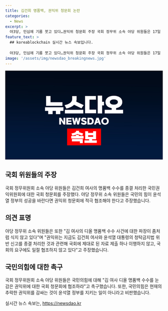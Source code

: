 ```yaml
---
title: 김건희 명품백, 권익위 청문회 논란
categories:
  - News
excerpt: >
  야3당, 민심에 기름 붓고 있다…권익위 청문회 주장 국회 정무위 소속 야당 위원들은 17일 국민권익위원회에 대한 청문회를 촉구했다. 권익위가 김여사 명품백 수수 사건을 종결처리한 것과 관련하여 국회의 요구에 협조하지 않고 있다며, 권익위에 대한 청문회가 반드시 필요하다고 주장했다. 야3당은 국민의힘이 윤석열 정부의 성공을 바란다면 권익위 청문회에 적극 협조해야 한다고 촉구했다. 또한, 여당인 국민의힘에도 권익위에 대한 국회 청문회에 협조하도록 요구했다.
feature_text: >
  ## koreablockchain 실시간 뉴스 속보입니다.

  야3당, 민심에 기름 붓고 있다…권익위 청문회 주장 국회 정무위 소속 야당 위원들은 17일 국민권익위원회에 대한 청문회를 촉구했다. 권익위가 김여사 명품백 수수 사건을 종결처리한 것과 관련하여 국회의 요구에 협조하지 않고 있다며, 권익위에 대한 청문회가 반드시 필요하다고 주장했다. 야3당은 국민의힘이 윤석열 정부의 성공을 바란다면 권익위 청문회에 적극 협조해야 한다고 촉구했다. 또한, 여당인 국민의힘에도 권익위에 대한 국회 청문회에 협조하도록 요구했다.
image: '/assets/img/newsdao_breakingnews.jpg'
---
```


<p><img src="/assets/img/newsdao_breakingnews.jpg" alt="koreablockchain 속보" /></p>

<h2 data-ke-size="size26">국회 위원들의 주장</h2>

<p>국회 정무위원회 소속 야당 위원들은 김건희 여사의 명품백 수수를 종결 처리한 국민권익위원회에 대한 국회 청문회를 주장했다. 야당 정무위 소속 위원들은 국민의 힘이 윤석열 정부의 성공을 바란다면 권익위 청문회에 적극 협조해야 한다고 주장했습니다.</p>

<h2 data-ke-size="size26">의견 표명</h2>

<p>야당 정무위 소속 위원들은 또한 "김 여사의 디올 명품백 수수 사건에 대한 파장이 좀처럼 식지 않고 있다"며 "권익위는 지금도 김건희 여사와 윤석열 대통령의 청탁금지법 위반 신고를 종결 처리한 것과 관련해 국회에 제대로 된 자료 제출 하나 이행하지 않고, 국회의 요구에도 일절 협조하지 않고 있다"고 주장했습니다.</p>

<h2 data-ke-size="size26">국민의힘에 대한 촉구</h2>

<p>국회 정무위원회 소속 야당 위원들은 국민의힘에 대해 "김 여사 디올 명품백 수수를 눈감은 권익위에 대한 국회 청문회에 협조하라"고 촉구했습니다. 또한, 국민의힘은 현재의 추락한 권익위를 감싸는 것이 윤석열 정부를 지키는 일이 아니라고 비판했습니다.</p>
실시간 뉴스 속보는, <a href="https://newsdao.kr" rel="dofollow">https://newsdao.kr</a>


